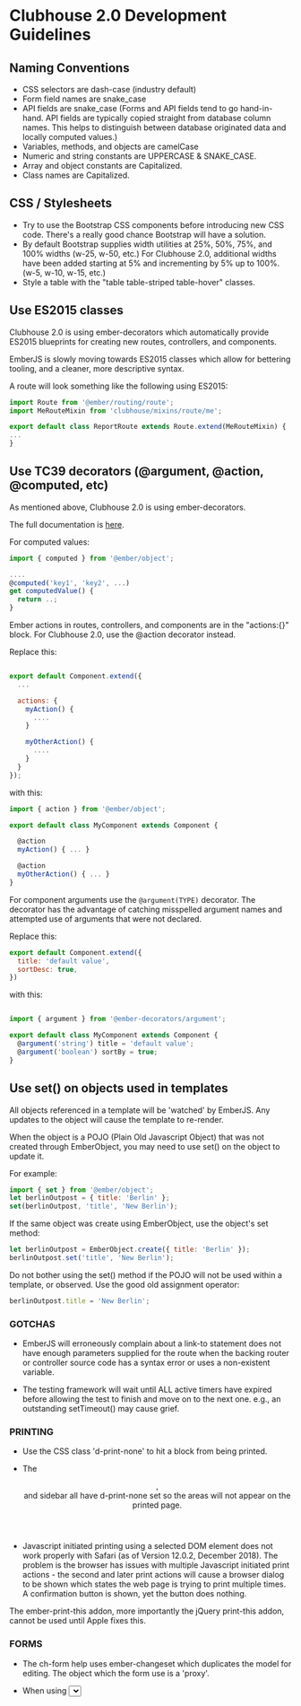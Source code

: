 # Clubhouse 2.0 Development Guidelines

## Naming Conventions

* CSS selectors are dash-case (industry default)
* Form field names are snake_case
* API fields are snake_case
  (Forms and API fields tend to go hand-in-hand. API fields are typically copied straight from database column names. This helps to distinguish between database originated data and locally computed values.)
* Variables, methods, and objects are camelCase
* Numeric and string constants are UPPERCASE & SNAKE_CASE.
* Array and object constants are Capitalized.
* Class names are Capitalized.

## CSS / Stylesheets

* Try to use the Bootstrap CSS components before introducing new CSS code. There's a really good chance Bootstrap will have a solution.
* By default Bootstrap supplies width utilities at 25%, 50%, 75%, and 100% widths (w-25, w-50, etc.) For Clubhouse 2.0, additional widths have been added starting at 5% and incrementing by 5% up to 100%. (w-5, w-10, w-15, etc.)
* Style a table with the "table table-striped table-hover" classes.

## Use ES2015 classes

Clubhouse 2.0 is using  ember-decorators which automatically provide ES2015 blueprints for creating new routes, controllers, and components.

EmberJS is slowly moving towards ES2015 classes which allow for bettering tooling, and a cleaner, more descriptive syntax.

A route will look something like the following using ES2015:

```javascript
import Route from '@ember/routing/route';
import MeRouteMixin from 'clubhouse/mixins/route/me';

export default class ReportRoute extends Route.extend(MeRouteMixin) {
...
}
```

## Use TC39 decorators (@argument, @action, @computed, etc)

As mentioned above, Clubhouse 2.0 is using ember-decorators.

The full documentation is  [here](http://ember-decorators.github.io/ember-decorators/latest/docs).

For computed values:

```javascript
import { computed } from '@ember/object';

....
@computed('key1', 'key2', ...)
get computedValue() {
  return ..;
}
```

Ember actions in routes, controllers, and components are in the "actions:{}" block. For Clubhouse 2.0, use the @action decorator instead.

Replace this:

```javascript

export default Component.extend({
  ...

  actions: {
    myAction() {
      ....
    }

    myOtherAction() {
      ....
    }
  }
});
```

with this:

```javascript
import { action } from '@ember/object';

export default class MyComponent extends Component {

  @action
  myAction() { ... }

  @action
  myOtherAction() { ... }
}
```

For component arguments use the `@argument(TYPE)` decorator. The decorator has
the advantage of catching misspelled argument names and attempted use of
arguments that were not declared.

Replace this:

```javascript
export default Component.extend({
  title: 'default value',
  sortDesc: true,
})
```

with this:

```javascript

import { argument } from '@ember-decorators/argument';

export default class MyComponent extends Component {
  @argument('string') title = 'default value';
  @argument('boolean') sortBy = true;
}
```

## Use set() on objects used in templates

All objects referenced in a template will be 'watched' by EmberJS. Any updates to the object will cause the template to re-render.

When the object is a POJO (Plain Old Javascript Object) that was not created through EmberObject, you may need to use set() on the object to update it.

For example:

```javascript
import { set } from '@ember/object';
let berlinOutpost = { title: 'Berlin' };
set(berlinOutpost, 'title', 'New Berlin');
```

If the same object was create using EmberObject, use the object's set method:

```javascript
let berlinOutpost = EmberObject.create({ title: 'Berlin' });
berlinOutpost.set('title', 'New Berlin');
```

Do not bother using the set() method if the POJO will not be used within a template, or observed. Use the good old assignment operator:

```javascript
berlinOutpost.title = 'New Berlin';
```

### GOTCHAS

* EmberJS will erroneously complain about a link-to statement does not have enough parameters supplied for the route when the backing router or controller source code has a syntax error or uses a non-existent variable.

* The testing framework will wait until ALL active timers have expired before allowing
the test to finish and move on to the next one. e.g., an outstanding setTimeout() may cause grief.

### PRINTING

* Use the CSS class 'd-print-none' to hit a block from being printed.

* The <header>, <footer> and sidebar all have d-print-none set so the areas will not appear on the printed page.

* Javascript initiated printing using a selected DOM element does not work properly with Safari (as of Version 12.0.2, December 2018). The problem is the browser has issues with multiple Javascript initiated print actions - the second and later print actions will cause a browser dialog to be shown which states the web page is trying to print multiple times. A confirmation button is shown, yet the button does nothing.

The ember-print-this addon, more importantly the jQuery print-this addon, cannot be used until Apple fixes this.

### FORMS

- The ch-form help uses ember-changeset which duplicates the model for editing.
  The object which the form use is a 'proxy'.

- When using <select> be sure to set the select to a default value. Forms do not
  operate differently in a SPA environment. When 'submit' is clicked, the field
  values stored in variables/object is used, NOT what is currently set on the form itself.
